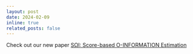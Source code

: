 ```yaml
---
layout: post
date: 2024-02-09 
inline: true
related_posts: false
---
```

Check out our new paper <a href='https://arxiv.org/abs/2402.05667'>SΩI: Score-based O-INFORMATION Estimation</a>
